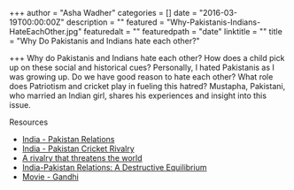 +++
author = "Asha Wadher"
categories = []
date = "2016-03-19T00:00:00Z"
description = ""
featured = "Why-Pakistanis-Indians-HateEachOther.jpg"
featuredalt = ""
featuredpath = "date"
linktitle = ""
title = "Why Do Pakistanis and Indians hate each other?"

+++
<audio src="https://s3.amazonaws.com/twizted/static/assets/podcast/Ep10_Mustapha_Pakistan_India_Hatred.mp3"></audio>
Why do Pakistanis and Indians hate each other? How does a child pick up on these social and historical cues? Personally, I hated Pakistanis as I was growing up. Do we have good reason to hate each other? What role does Patriotism and cricket play in fueling this hatred? Mustapha, Pakistani, who married an Indian girl, shares his experiences and insight into this issue.



<p style="margin-bottom: 0em;">Resources</p>

 - <a href="https://en.wikipedia.org/wiki/India%E2%80%93Pakistan_relations" target="_blank">India - Pakistan Relations</a>
 - <a href="https://en.wikipedia.org/wiki/India%E2%80%93Pakistan_cricket_rivalry" target="_blank">India - Pakistan Cricket Rivalry</a>
 - <a href="http://www.economist.com/node/18712274" target="_blank">A rivalry that threatens the world</a>
 - <a href="http://thediplomat.com/2014/11/india-pakistan-relations-a-destructive-equilibrium/" target="_blank">India-Pakistan Relations: A Destructive Equilibrium</a>
 - <a href="http://www.amazon.com/Gandhi-Ben-Kingsley/dp/B00BZBP44K" target="_blank">Movie - Gandhi</a>



